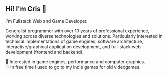 ## Hi! I'm Cris 👋

I'm Fullstack Web and Game Developer.

Generalist programmer with over 10 years of professional experience, working across diverse technologies and solutions. Particularly interested in technical implementations of game engines, software architecture, interactive/graphical application development, and full-stack web development (frontend and backend).

💙 Interested in game engines, performance and computer graphics.<br>
✨ In free time I used to go to my indie games for old videogames.

<!--
**CristianoSword/CristianoSword** is a ✨ _special_ ✨ repository because its `README.md` (this file) appears on your GitHub profile.

Here are some ideas to get you started:

- 🔭 I’m currently working on ...
- 🌱 I’m currently learning ...
- 👯 I’m looking to collaborate on ...
- 🤔 I’m looking for help with ...
- 💬 Ask me about ...
- 📫 How to reach me: ...
- 😄 Pronouns: ...
- ⚡ Fun fact: ...
-->
